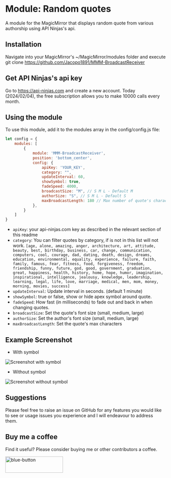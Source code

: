 # Module: Random quotes

A module for the MagicMirror that displays random quote from various authorship using API Ninjas's api.

## Installation

Navigate into your MagicMirror's ~/MagicMirror/modules folder and execute git clone <https://github.com/Jacopo1891/MMM-BroadcastReceiver>

## Get API Ninjas's api key

Go to <https://api-ninjas.com> and create a new account. Today (2024/02/04), the free subscription allows you to make 10000 calls every month.

## Using the module

To use this module, add it to the modules array in the config/config.js file:

```JavaScript
let config = {
    modules: [
        {
            module: 'MMM-BroadcastReceiver',
            position: 'bottom_center',
            config: {
                apiKey: 'YOUR_KEY',
                category: "",
                updateInterval: 60,
                showSymbol: true,
                fadeSpeed: 4000,
                broadcastSize: "M", // S M L - Default M
                authorSize: "S", // S M L - Default S
                maxBroadcastLength: 180	// Max number of quote's characters
            },
        }
    ]
}
```

- `apiKey`: your api-ninjas.com key as described in the relevant section of this readme
- `category`: You can filter quotes by category, if is not in this list will not work. `[age, alone, amazing, anger, architecture, art, attitude, beauty, best, birthday, business, car, change, communication, computers, cool, courage, dad, dating, death, design, dreams, education, environmental, equality, experience, failure, faith, family, famous, fear, fitness, food, forgiveness, freedom, friendship, funny, future, god, good, government, graduation, great, happiness, health, history, home, hope, humor, imagination, inspirational, intelligence, jealousy, knowledge, leadership, learning, legal, life, love, marriage, medical, men, mom, money, morning, movies, success]`
- `updateInterval`: Update interval in seconds. (default 1 minute)
- `showSymbol`: true or false, show or hide apex symbol around quote.
- `fadeSpeed`: How fast (in milliseconds) to fade out and back in when changing quotes.
- `broadcastSize`: Set the quote's font size (small, medium, large)
- `authorSize`: Set the author's font size (small, medium, large)
- `maxBroadcastLength`: Set the quote's max characters

## Example Screenshot

- With symbol

![Screenshot with symbol](screen/01-quote_apex.png)

- Without symbol

![Screenshot without symbol](screen/02-quote_without_apex.png)

## Suggestions

Please feel free to raise an issue on GitHub for any features you would like to see or usage issues you experience and I will endeavour to address them.

## Buy me a coffee

Find it useful? Please consider buying me or other contributors a coffee.

<a href="https://www.buymeacoffee.com/jacopo1891d">
<img style="height: 51px; width: 181px; max-width: 100%;" alt="blue-button" src="https://github.com/Jacopo1891/MMM-GoogleTrafficTimes/assets/5861330/43f41b8d-13e5-4711-877d-cab090bc56b0">
</a>
